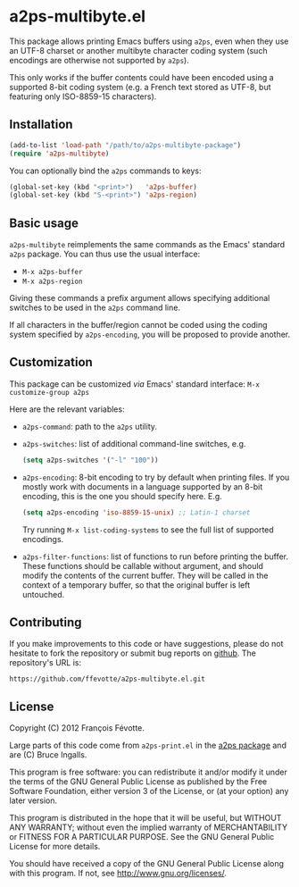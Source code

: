 # a2ps-multibyte.el

This package allows printing Emacs buffers using `a2ps`, even when they use an UTF-8 charset or another multibyte character coding system (such encodings are otherwise not supported by `a2ps`).

This only works if the buffer contents could have been encoded using a supported 8-bit coding system (e.g. a French text stored as UTF-8, but featuring only ISO-8859-15 characters).


## Installation

```lisp
(add-to-list 'load-path "/path/to/a2ps-multibyte-package")
(require 'a2ps-multibyte)
```

You can optionally bind the `a2ps` commands to keys:

```lisp
(global-set-key (kbd "<print>")   'a2ps-buffer)
(global-set-key (kbd "S-<print>") 'a2ps-region)
```


## Basic usage

`a2ps-multibyte` reimplements the same commands as the Emacs' standard `a2ps` package. You can thus use the usual interface:

- `M-x a2ps-buffer`
- `M-x a2ps-region`

Giving these commands a prefix argument allows specifying additional switches to be used in the `a2ps` command line.

If all characters in the buffer/region cannot be coded using the coding system specified by `a2ps-encoding`, you will be proposed to provide another.


## Customization

This package can be customized _via_ Emacs' standard interface: `M-x customize-group a2ps`

Here are the relevant variables:

- `a2ps-command`: path to the `a2ps` utility.
- `a2ps-switches`: list of additional command-line switches, e.g.

   ```lisp
   (setq a2ps-switches '("-l" "100"))
   ```

- `a2ps-encoding`: 8-bit encoding to try by default when printing files. If you mostly work with documents in a language supported by an 8-bit encoding, this is the one you should specify here. E.g.

  ```lisp
  (setq a2ps-encoding 'iso-8859-15-unix) ;; Latin-1 charset
  ```

  Try running `M-x list-coding-systems` to see the full list of supported encodings.

- `a2ps-filter-functions`: list of functions to run before printing the buffer. These functions should be callable without argument, and should modify the contents of the current buffer. They will be called in the context of a temporary buffer, so that the original buffer is left untouched.


## Contributing

If you make improvements to this code or have suggestions, please do not hesitate to fork the repository or submit bug reports on [github](https://github.com/ffevotte/a2ps-multibyte.el). The repository's URL is:

    https://github.com/ffevotte/a2ps-multibyte.el.git


## License

Copyright (C) 2012 François Févotte.

Large parts of this code come from `a2ps-print.el` in the [a2ps package](http://www.gnu.org/software/a2ps/) and are (C) Bruce Ingalls.

This program is free software: you can redistribute it and/or modify it under the terms of the GNU General Public License as published by the Free Software Foundation, either version 3 of the License, or (at your option) any later version.

This program is distributed in the hope that it will be useful, but WITHOUT ANY WARRANTY; without even the implied warranty of MERCHANTABILITY or FITNESS FOR A PARTICULAR PURPOSE. See the GNU General Public License for more details.

You should have received a copy of the GNU General Public License along with this program. If not, see <http://www.gnu.org/licenses/>.
